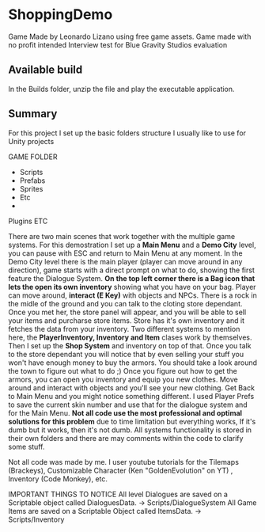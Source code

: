 # ShoppingDemo
Game Made by Leonardo Lizano using free game assets. 
Game made with no profit intended
Interview test for Blue Gravity Studios evaluation

## Available build
In the Builds folder, unzip the file and play the executable application.

## Summary

For this project I set up the basic folders structure I usually like to use for Unity projects

GAME FOLDER
 - Scripts
 - Prefabs
 - Sprites
 - Etc
 - 
Plugins
ETC

There are two main scenes that work together with the multiple game systems.
For this demostration I set up a **Main Menu** and a **Demo City** level, you can pause with ESC and return to Main Menu at any moment.
In the Demo City level there is the main player (player can move around in any direction), game starts with a direct prompt on what to do, showing the first feature the Dialogue System.
**On the top left corner there is a Bag icon that lets the open its own inventory** showing what you have on your bag.
Player can move around, **interact (E Key)** with objects and NPCs. There is a rock in the midle of the ground and you can talk to the cloting store dependant.
Once you met her, the store panel will appear, and you will be able to sell your items and purcharse store items.
Store has it's own inventory and it fetches the data from your inventory.
Two different systems to mention here, the **PlayerInventory, Inventory and Item** clases work by themselves. Then I set up the **Shop System** and inventory on top of that.
Once you talk to the store dependant you will notice that by even selling your stuff you won't have enough money to buy the armors. You should take a look around the town to figure out what to do ;)
Once you figure out how to get the armors, you can open you inventory and equip you new clothes. Move around and interact with objects and you'll see your new clothing.
Get Back to Main Menu and you might notice something different. I used Player Prefs to save the current skin number and use that for the dialogue system and for the Main Menu.
**Not all code use the most professional and optimal solutions for this problem** due to time limitation but everything works, If it's dumb but it works, then it's not dumb.
All systems functionality is stored in their own folders and there are may comments within the code to clarify some stuff.

Not all code was made by me. I user youtube tutorials for the Tilemaps (Brackeys), Customizable Character (Ken "GoldenEvolution" on YT) , Inventory (Code Monkey), etc.

IMPORTANT THINGS TO NOTICE
All level Dialogues are saved on a Scriptable object called DialoguesData. -> Scripts/DialogueSystem
All Game Items are saved on a Scriptable Object called ItemsData. -> Scripts/Inventory
